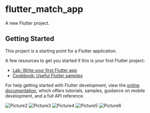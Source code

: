 # flutter_match_app

A new Flutter project.

## Getting Started

This project is a starting point for a Flutter application.

A few resources to get you started if this is your first Flutter project:

- [Lab: Write your first Flutter app](https://docs.flutter.dev/get-started/codelab)
- [Cookbook: Useful Flutter samples](https://docs.flutter.dev/cookbook)

For help getting started with Flutter development, view the
[online documentation](https://docs.flutter.dev/), which offers tutorials,
samples, guidance on mobile development, and a full API reference.

![Picture2](https://github.com/polausama/match-app/assets/53063294/da1186bf-22d4-402f-91e6-98e6ff41e0b9)
![Picture3](https://github.com/polausama/match-app/assets/53063294/0b1c9cc5-81cb-4e9a-b57b-a9deb0f96db7)
![Picture4](https://github.com/polausama/match-app/assets/53063294/bbf948d0-db52-4d4f-a2ae-aad1fb5df2ae)
![Picture5](https://github.com/polausama/match-app/assets/53063294/01a90ce6-4b6f-4659-a253-5f5c054e9419)
![Picture6](https://github.com/polausama/match-app/assets/53063294/a40c21fb-ef8e-4d74-9541-8fb1d9317ea7)
